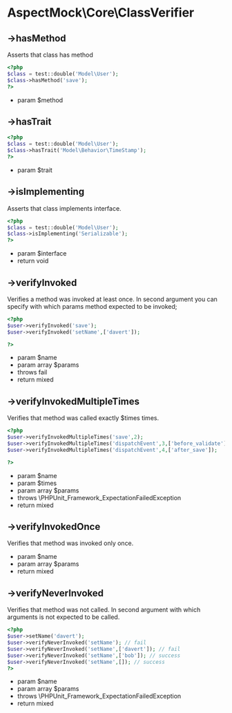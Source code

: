 # AspectMock\Core\ClassVerifier

## ->hasMethod


Asserts that class has method

``` php
<?php
$class = test::double('Model\User');
$class->hasMethod('save');
?>
```

 * param $method


## ->hasTrait



``` php
<?php
$class = test::double('Model\User');
$class->hasTrait('Model\Behavior\TimeStamp');
?>
```

 * param $trait


## ->isImplementing


Asserts that class implements interface.

``` php
<?php
$class = test::double('Model\User');
$class->isImplementing('Serializable');
?>
```

 * param $interface
 * return void


## ->verifyInvoked


Verifies a method was invoked at least once.
In second argument you can specify with which params method expected to be invoked;

``` php
<?php
$user->verifyInvoked('save');
$user->verifyInvoked('setName',['davert']);

?>
```

 * param $name
 * param array $params
 * throws fail
 * return mixed


## ->verifyInvokedMultipleTimes


Verifies that method was called exactly $times times.

``` php
<?php
$user->verifyInvokedMultipleTimes('save',2);
$user->verifyInvokedMultipleTimes('dispatchEvent',3,['before_validate']);
$user->verifyInvokedMultipleTimes('dispatchEvent',4,['after_save']);

?>
```

 * param $name
 * param $times
 * param array $params
 * throws \PHPUnit_Framework_ExpectationFailedException
 * return mixed


## ->verifyInvokedOnce


Verifies that method was invoked only once.

 * param $name
 * param array $params
 * return mixed


## ->verifyNeverInvoked


Verifies that method was not called.
In second argument with which arguments is not expected to be called.

``` php
<?php
$user->setName('davert');
$user->verifyNeverInvoked('setName'); // fail
$user->verifyNeverInvoked('setName',['davert']); // fail
$user->verifyNeverInvoked('setName',['bob']); // success
$user->verifyNeverInvoked('setName',[]); // success
?>
```

 * param $name
 * param array $params
 * throws \PHPUnit_Framework_ExpectationFailedException
 * return mixed
